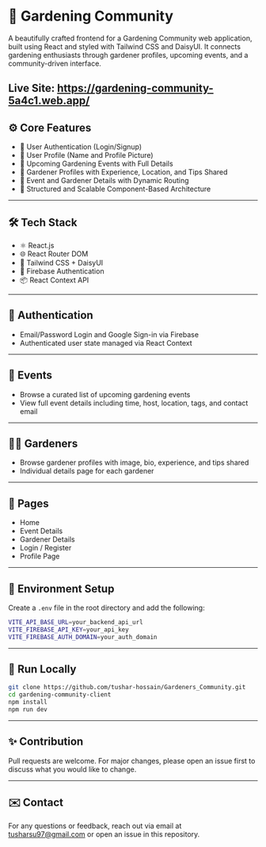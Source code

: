 # 🌿 Gardening Community

A beautifully crafted frontend for a Gardening Community web application, built using React and styled with Tailwind CSS and DaisyUI. It connects gardening enthusiasts through gardener profiles, upcoming events, and a community-driven interface.

## Live Site: https://gardening-community-5a4c1.web.app/

## ⚙️ Core Features

- 🔐 User Authentication (Login/Signup)
- 👤 User Profile (Name and Profile Picture)
- 📅 Upcoming Gardening Events with Full Details
- 🌱 Gardener Profiles with Experience, Location, and Tips Shared
- 🔎 Event and Gardener Details with Dynamic Routing
- 💬 Structured and Scalable Component-Based Architecture

---

## 🛠️ Tech Stack

- ⚛️ React.js
- 🌐 React Router DOM
- 🎨 Tailwind CSS + DaisyUI
- 🔐 Firebase Authentication
- 📦 React Context API

---

## 🔐 Authentication

- Email/Password Login and Google Sign-in via Firebase
- Authenticated user state managed via React Context

---

## 🌿 Events

- Browse a curated list of upcoming gardening events
- View full event details including time, host, location, tags, and contact email

---

## 👨‍🌾 Gardeners

- Browse gardener profiles with image, bio, experience, and tips shared
- Individual details page for each gardener

---

## 📄 Pages

- Home
- Event Details
- Gardener Details
- Login / Register
- Profile Page

---

## 📖 Environment Setup

Create a `.env` file in the root directory and add the following:

```bash
VITE_API_BASE_URL=your_backend_api_url
VITE_FIREBASE_API_KEY=your_api_key
VITE_FIREBASE_AUTH_DOMAIN=your_auth_domain
```

---

## 🧪 Run Locally

```bash
git clone https://github.com/tushar-hossain/Gardeners_Community.git
cd gardening-community-client
npm install
npm run dev
```

---

## ✨ Contribution

Pull requests are welcome. For major changes, please open an issue first to discuss what you would like to change.

---

## ✉️ Contact

For any questions or feedback, reach out via email at [tusharsu97@gmail.com](mailto:tusharsu97@gmail.com) or open an issue in this repository.
